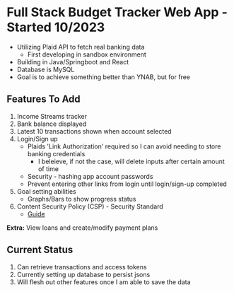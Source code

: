 # Full Stack Budget Tracker Web App - Started 10/2023
  * Utilizing Plaid API to fetch real banking data
      * First developing in sandbox environment
  * Building in Java/Springboot and React
  * Database is MySQL
  * Goal is to achieve something better than YNAB, but for free

## Features To Add
1. Income Streams tracker
2. Bank balance displayed
3. Latest 10 transactions shown when account selected
4. Login/Sign up
    * Plaids 'Link Authorization' required so I can avoid needing to store banking credentials
       * I beleieve, if not the case, will delete inputs after certain amount of time
    * Security - hashing app account passwords
    * Prevent entering other links from login until login/sign-up completed
5. Goal setting abilities
    * Graphs/Bars to show progress status
6. Content Security Policy (CSP) - Security Standard
    * [Guide](https://www.stackhawk.com/blog/spring-content-security-policy-guide-what-it-is-and-how-to-enable-it/#:~:text=Luckily%2C%20it's%20pretty%20simple%20to,a%20configuration%20that%20enables%20CSP.)
  
**Extra:** View loans and create/modify payment plans
  

## Current Status
1. Can retrieve transactions and access tokens
2. Currently setting up database to persist jsons
3. Will flesh out other features once I am able to save the data
